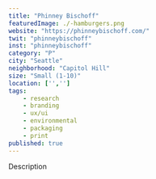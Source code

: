 ```yaml
---
title: "Phinney Bischoff"
featuredImage: ./-hamburgers.png
website: "https://phinneybischoff.com/"
twit: "phinneybischoff"
inst: "phinneybischoff"
category: "P"
city: "Seattle"
neighborhood: "Capitol Hill"
size: "Small (1-10)"
location: ['','']
tags:
    - research
    - branding
    - ux/ui
    - environmental
    - packaging
    - print
published: true
---
```


Description
